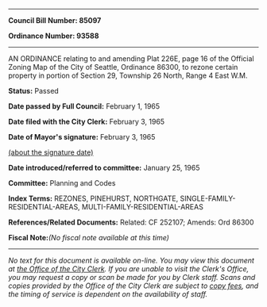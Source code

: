 

********

**Council Bill Number: 85097**
   
**Ordinance Number: 93588**
********

 AN ORDINANCE relating to and amending Plat 226E, page 16 of the Official Zoning Map of the City of Seattle, Ordinance 86300, to rezone certain property in portion of Section 29, Township 26 North, Range 4 East W.M.

**Status:** Passed
   
**Date passed by Full Council:** February 1, 1965
   
**Date filed with the City Clerk:** February 3, 1965
   
**Date of Mayor's signature:** February 3, 1965
   
[(about the signature date)](/~public/approvaldate.htm)
   
   
   
**Date introduced/referred to committee:** January 25, 1965
   
**Committee:** Planning and Codes
   
   
**Index Terms:** REZONES, PINEHURST, NORTHGATE, SINGLE-FAMILY-RESIDENTIAL-AREAS, MULTI-FAMILY-RESIDENTIAL-AREAS

**References/Related Documents:** Related: CF 252107; Amends: Ord 86300

**Fiscal Note:**_(No fiscal note available at this time)_
********

_No text for this document is available on-line. You may view this document at [the Office of the City Clerk](http://www.seattle.gov/leg/clerk/contactUs.htm). If you are unable to visit the Clerk's Office, you may request a copy or scan be made for you by Clerk staff. Scans and copies provided by the Office of the City Clerk are subject to [copy fees](http://clerk.seattle.gov/~public/clerkfees.htm), and the timing of service is dependent on the availability of staff._

